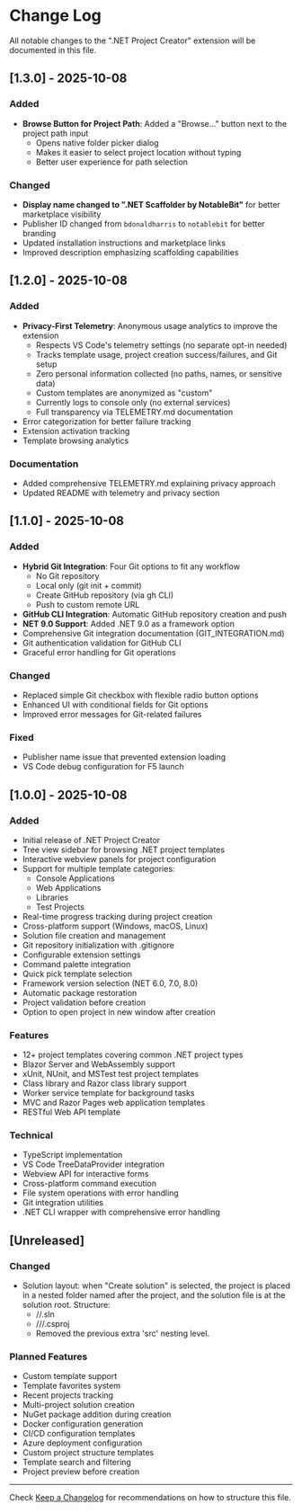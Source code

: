 # Change Log

All notable changes to the ".NET Project Creator" extension will be documented in this file.

## [1.3.0] - 2025-10-08

### Added
- **Browse Button for Project Path**: Added a "Browse..." button next to the project path input
  - Opens native folder picker dialog
  - Makes it easier to select project location without typing
  - Better user experience for path selection

### Changed
- **Display name changed to ".NET Scaffolder by NotableBit"** for better marketplace visibility
- Publisher ID changed from `bdonaldharris` to `notablebit` for better branding
- Updated installation instructions and marketplace links
- Improved description emphasizing scaffolding capabilities

## [1.2.0] - 2025-10-08

### Added
- **Privacy-First Telemetry**: Anonymous usage analytics to improve the extension
  - Respects VS Code's telemetry settings (no separate opt-in needed)
  - Tracks template usage, project creation success/failures, and Git setup
  - Zero personal information collected (no paths, names, or sensitive data)
  - Custom templates are anonymized as "custom"
  - Currently logs to console only (no external services)
  - Full transparency via TELEMETRY.md documentation
- Error categorization for better failure tracking
- Extension activation tracking
- Template browsing analytics

### Documentation
- Added comprehensive TELEMETRY.md explaining privacy approach
- Updated README with telemetry and privacy section

## [1.1.0] - 2025-10-08

### Added
- **Hybrid Git Integration**: Four Git options to fit any workflow
  - No Git repository
  - Local only (git init + commit)
  - Create GitHub repository (via gh CLI)
  - Push to custom remote URL
- **GitHub CLI Integration**: Automatic GitHub repository creation and push
- **NET 9.0 Support**: Added .NET 9.0 as a framework option
- Comprehensive Git integration documentation (GIT_INTEGRATION.md)
- Git authentication validation for GitHub CLI
- Graceful error handling for Git operations

### Changed
- Replaced simple Git checkbox with flexible radio button options
- Enhanced UI with conditional fields for Git options
- Improved error messages for Git-related failures

### Fixed
- Publisher name issue that prevented extension loading
- VS Code debug configuration for F5 launch

## [1.0.0] - 2025-10-08

### Added
- Initial release of .NET Project Creator
- Tree view sidebar for browsing .NET project templates
- Interactive webview panels for project configuration
- Support for multiple template categories:
  - Console Applications
  - Web Applications
  - Libraries
  - Test Projects
- Real-time progress tracking during project creation
- Cross-platform support (Windows, macOS, Linux)
- Solution file creation and management
- Git repository initialization with .gitignore
- Configurable extension settings
- Command palette integration
- Quick pick template selection
- Framework version selection (NET 6.0, 7.0, 8.0)
- Automatic package restoration
- Project validation before creation
- Option to open project in new window after creation

### Features
- 12+ project templates covering common .NET project types
- Blazor Server and WebAssembly support
- xUnit, NUnit, and MSTest test project templates
- Class library and Razor class library support
- Worker service template for background tasks
- MVC and Razor Pages web application templates
- RESTful Web API template

### Technical
- TypeScript implementation
- VS Code TreeDataProvider integration
- Webview API for interactive forms
- Cross-platform command execution
- File system operations with error handling
- Git integration utilities
- .NET CLI wrapper with comprehensive error handling

## [Unreleased]

### Changed
- Solution layout: when "Create solution" is selected, the project is placed in a nested folder named after the project, and the solution file is at the solution root. Structure:
  - <chosen path>/<ProjectName>/.sln
  - <chosen path>/<ProjectName>/<ProjectName>/<ProjectName>.csproj
  - Removed the previous extra 'src' nesting level.

### Planned Features
- Custom template support
- Template favorites system
- Recent projects tracking
- Multi-project solution creation
- NuGet package addition during creation
- Docker configuration generation
- CI/CD configuration templates
- Azure deployment configuration
- Custom project structure templates
- Template search and filtering
- Project preview before creation

---

Check [Keep a Changelog](http://keepachangelog.com/) for recommendations on how to structure this file.
